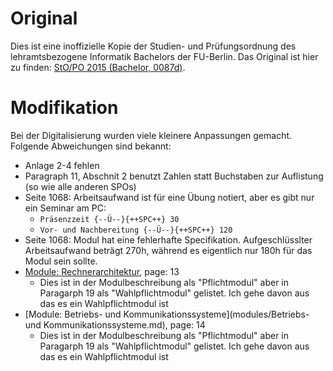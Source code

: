 # Original

Dies ist eine inoffizielle Kopie der Studien- und Prüfungsordnung des
lehramtsbezogene Informatik Bachelors der FU-Berlin. Das Original ist hier zu
finden:
[StO/PO 2015 (Bachelor, 0087d)](https://www.imp.fu-berlin.de/fbv/pruefungsbuero/Studien--und-Pruefungsordnungen/StOPO_Lehramt-Inf_2015.pdf).

# Modifikation

Bei der Digitalisierung wurden viele kleinere Anpassungen gemacht. Folgende
Abweichungen sind bekannt:

- Anlage 2-4 fehlen
- Paragraph 11, Abschnit 2 benutzt Zahlen statt Buchstaben zur Auflistung (so
  wie alle anderen SPOs)
- Seite 1068: Arbeitsaufwand ist für eine Übung notiert, aber es gibt nur ein
  Seminar am PC:
    - `Präsenzzeit {--Ü--}{++SPC++} 30`
    - `Vor- und Nachbereitung {--Ü--}{++SPC++} 120`
- Seite 1068: Modul hat eine fehlerhafte Specifikation. Aufgeschlüsslter
  Arbeitsaufwand beträgt 270h, während es eigentlich nur 180h für das Modul sein
  sollte.
- [Module: Rechnerarchitektur](modules/Rechnerarchitektur.md), page: 13
    - Dies ist in der Modulbeschreibung als "Pflichtmodul" aber in Paragarph 19 als "Wahlpflichtmodul" gelistet. Ich gehe davon aus das es ein Wahlpflichtmodul ist
- [Module: Betriebs- und Kommunikationssysteme](modules/Betriebs- und Kommunikationssysteme.md), page: 14
    - Dies ist in der Modulbeschreibung als "Pflichtmodul" aber in Paragarph 19 als "Wahlpflichtmodul" gelistet. Ich gehe davon aus das es ein Wahlpflichtmodul ist
